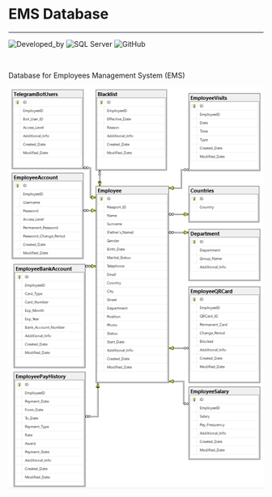 # **EMS Database** 
---
![Developed_by](https://img.shields.io/badge/Developed_by-GAGreatProgrammer-green) ![SQL Server](https://img.shields.io/badge/Database-Microsoft_SQL_Server-white) ![GitHub](https://img.shields.io/github/license/GAGreatProgrammer/EMS-Database?color=orange) 

<br/>

Database for Employees Management System (EMS)

![EMS Main Form](https://raw.githubusercontent.com/GAGreatProgrammer/EMS-Database/main/Database.PNG)
